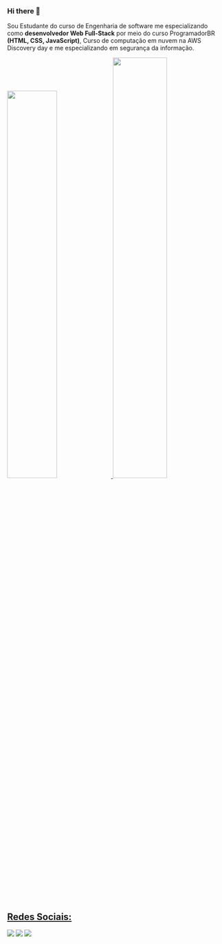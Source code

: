 ### Hi there 👋


Sou Estudante do curso de Engenharia de software me especializando como **desenvolvedor Web Full-Stack** por meio do curso ProgramadorBR **(HTML, CSS, JavaScript)**, Curso de computação em nuvem na AWS Discovery day e me especializando em segurança da informação.

<a href="https://github.com/Thaynansp29">
  <img height="48%" src="https://github-readme-stats.vercel.app/api?username=Thaynansp29&show_icons=true&theme=blue-green&include_all_commits=true&count_private=true"/>
  <img height="50%" src="https://github-readme-stats.vercel.app/api/top-langs/?username=Thaynansp29&layout=compact&langs_count=7&theme=blue-green"/>
<div>
<h2>Redes Sociais:</h2>
  <a href = "mailto:thaynansp29@hotmail.com"><img src="https://img.shields.io/badge/Gmail-D14836?style=for-the-badge&logo=gmail&logoColor=white" target="_blank"></a>
   <a href = "https://www.linkedin.com/in/thaynansp"> <img src="https://img.shields.io/badge/LinkedIn-0077B5?style=for-the-badge&logo=linkedin&logoColor=white"  target="_blank"></img></a>
  <a href ="https://api.whatsapp.com/send?phone=5584999656443"><img src="https://img.shields.io/badge/WhatsApp-25D366?style=for-the-badge&logo=whatsapp&logoColor=white" target="_blank"></img></a>
</div>
